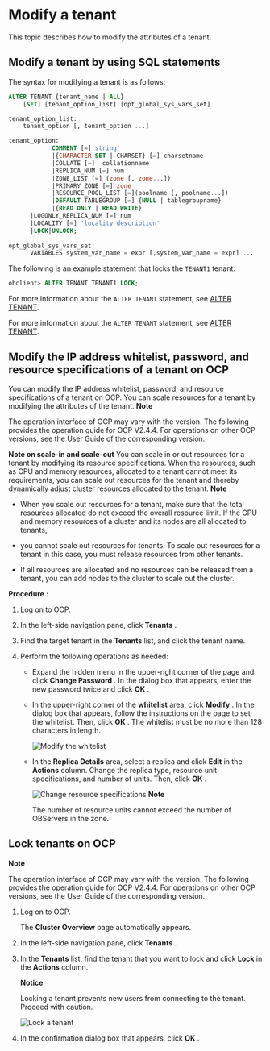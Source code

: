 Modify a tenant 
====================================

This topic describes how to modify the attributes of a tenant. 

Modify a tenant by using SQL statements 
------------------------------------------------------------

The syntax for modifying a tenant is as follows:

```sql
ALTER TENANT {tenant_name | ALL}
    [SET] [tenant_option_list] [opt_global_sys_vars_set]

tenant_option_list:
    tenant_option [, tenant_option ...]

tenant_option:
            COMMENT [=]'string' 
            |{CHARACTER SET | CHARSET} [=] charsetname 
            |COLLATE [=]  collationname 
            |REPLICA_NUM [=] num 
            |ZONE_LIST [=] (zone [, zone...]) 
            |PRIMARY_ZONE [=] zone 
            |RESOURCE_POOL_LIST [=](poolname [, poolname...]) 
            |DEFAULT TABLEGROUP [=] {NULL | tablegroupname}
            |{READ ONLY | READ WRITE}
      |LOGONLY_REPLICA_NUM [=] num
      |LOCALITY [=] 'locality description'
      |LOCK|UNLOCK;
      
opt_global_sys_vars_set:
      VARIABLES system_var_name = expr [,system_var_name = expr] ...
```



The following is an example statement that locks the `TENANT1` tenant:

```sql
obclient> ALTER TENANT TENANT1 LOCK;
```



For more information about the `ALTER TENANT` statement, see [ALTER TENANT](/en-US/11.sql-reference-en/5.sql-statements/9.alter-tenant.md). 

For more information about the `ALTER TENANT` statement, see [ALTER TENANT](https://open.oceanbase.com/docs/community/oceanbase-database/V3.1.1/alter-tenant-1).

Modify the IP address whitelist, password, and resource specifications of a tenant on OCP 
--------------------------------------------------------------------------------------------------------------

You can modify the IP address whitelist, password, and resource specifications of a tenant on OCP. You can scale resources for a tenant by modifying the attributes of the tenant. 
**Note**



The operation interface of OCP may vary with the version. The following provides the operation guide for OCP V2.4.4. For operations on other OCP versions, see the User Guide of the corresponding version.

**Note on scale-in and scale-out** You can scale in or out resources for a tenant by modifying its resource specifications. When the resources, such as CPU and memory resources, allocated to a tenant cannot meet its requirements, you can scale out resources for the tenant and thereby dynamically adjust cluster resources allocated to the tenant. 
**Note**



* When you scale out resources for a tenant, make sure that the total resources allocated do not exceed the overall resource limit. If the CPU and memory resources of a cluster and its nodes are all allocated to tenants,

  

* you cannot scale out resources for tenants. To scale out resources for a tenant in this case, you must release resources from other tenants.

  

* If all resources are allocated and no resources can be released from a tenant, you can add nodes to the cluster to scale out the cluster.

  




**Procedure** :

1. Log on to OCP.

   

2. In the left-side navigation pane, click **Tenants** .

   

3. Find the target tenant in the **Tenants** list, and click the tenant name.

   

4. Perform the following operations as needed:

   * Expand the hidden menu in the upper-right corner of the page and click **Change Password** . In the dialog box that appears, enter the new password twice and click **OK** .

     
   
   * In the upper-right corner of the **whitelist** area, click **Modify** . In the dialog box that appears, follow the instructions on the page to set the whitelist. Then, click **OK** . The whitelist must be no more than 128 characters in length. 

     ![Modify the whitelist](http://icms-x-dita.oss-cn-zhangjiakou.aliyuncs.com/xdita-output/en-US/task3563237/images/p167372.png?Expires=7258150626&OSSAccessKeyId=LTAIJfoPL6wmrirR&Signature=IAw3hxqnXCIGKDpCeAw65IJ%2FnJU%3D)
     
   
   * In the **Replica Details** area, select a replica and click **Edit** in the **Actions** column. Change the replica type, resource unit specifications, and number of units. Then, click **OK** **.** 

     ![Change resource specifications](http://icms-x-dita.oss-cn-zhangjiakou.aliyuncs.com/xdita-output/en-US/task3563237/images/p167373.png?Expires=7258150626&OSSAccessKeyId=LTAIJfoPL6wmrirR&Signature=oOJKjXqjGWrIA34a1L4AOSMgZ7o%3D)
     **Note**

     

     The number of resource units cannot exceed the number of OBServers in the zone.
     
   

   




Lock tenants on OCP 
----------------------------------------

**Note**



The operation interface of OCP may vary with the version. The following provides the operation guide for OCP V2.4.4. For operations on other OCP versions, see the User Guide of the corresponding version.

1. Log on to OCP. 

   The **Cluster Overview** page automatically appears.
   

2. In the left-side navigation pane, click **Tenants** .

   

3. In the **Tenants** list, find the tenant that you want to lock and click **Lock** in the **Actions** column. 

   **Notice**

   

   Locking a tenant prevents new users from connecting to the tenant. Proceed with caution.

   ![Lock a tenant](http://icms-x-dita.oss-cn-zhangjiakou.aliyuncs.com/xdita-output/en-US/task3563237/images/p167384.png?Expires=7258150626&OSSAccessKeyId=LTAIJfoPL6wmrirR&Signature=%2FUOpk7SqsDdgFuqLf2ylwgZyB20%3D)
   

4. In the confirmation dialog box that appears, click **OK** .

   



